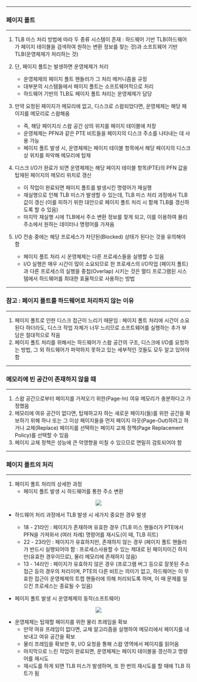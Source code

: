 -----
### 페이지 폴트
-----
1. TLB 미스 처리 방법에 따라 두 종류 시스템이 존재 : 하드웨어 기반 TLB(하드웨어가 페이지 테이블을 검색하여 원하는 변환 정보를 찾는 것)과 소프트웨어 기반 TLB(운영체제가 처리하는 것)
2. 단, 페이지 폴트는 발생하면 운영체제가 처리
   - 운영체제의 페이지 폴트 핸들러가 그 처리 메커니즘을 규정
   - 대부분의 시스템들에서 페이지 폴트는 소프트웨어적으로 처리
   - 하드웨어 기반의 TLB도 페이지 폴트 처리는 운영체제가 담당

3. 만약 요청된 페이지가 메모리에 없고, 디스크로 스왑되었다면, 운영체제는 해당 페이지를 메모리로 스왑해옴
   - 즉, 해당 페이지싀 스왑 공간 상의 위치를 페이지 테이블에 저장
   - 운영체제는 PFN과 같은 PTE 비트들을 페이지의 디스크 주소를 나타내는 데 사용 가능
   - 페이지 폴트 발생 시, 운영체제는 페이지 테이블 항목에서 해당 페이지의 디스크 상 위치를 파악해 메모리에 탑재
  
4. 디스크 I/O가 완료가 되면 운영체제는 해당 페이지 테이블 항목(PTE)의 PFN 값을 탑재된 페이지의 메모리 위치로 갱신
   - 이 작업이 완료되면 페이지 폴트를 발생시킨 명령어가 재실행
   - 재실행으로 인해 TLB 미스가 발생할 수 있는데, TLB 미스 처리 과정에서 TLB 값이 갱신 (이를 피하기 위한 대안으로 페이지 폴트 처리 시 함께 TLB를 갱신하도록 할 수 있음)
   - 마지막 재실행 시에 TLB에서 주소 변환 정보를 찾게 되고, 이를 이용하여 물리 주소에서 원하는 데이터나 명령어를 가져옴

5. I/O 전송 중에는 해당 프로세스가 차단된(Blocked) 상태가 된다는 것을 유의해야 함
   - 페이지 폴트 처리 시 운영체제는 다른 프로세스들을 실행할 수 있음
   - I/O 실행은 매우 시간이 많이 소요되므로 한 프로세스의 I/O작업 (페이지 폴트)과 다른 프로세스의 실행을 중첩(Overlap) 시키는 것은 멀티 프로그램된 시스템에서 하드웨어를 최대한 효율적으로 사용하는 방법

-----
### 참고 : 페이지 폴트를 하드웨어로 처리하지 않는 이유
-----
1. 페이지 폴트로 인한 디스크 접근이 느리기 때문임 : 페이지 폴트 처리에 시간이 소요된다 하더라도, 디스크 작업 자체가 너무 느리므로 소프트웨어를 실행하는 추가 부담은 절대적으로 작음
2. 페이지 폴트 처리를 위해서는 하드웨어가 스왑 공간의 구조, 디스크에 I/O를 요청하는 방법, 그 외 하드웨어가 파악하지 못하고 있는 세부적인 것들도 모두 알고 있어야 함

-----
### 메모리에 빈 공간이 존재하지 않을 때
-----
1. 스왑 공간으로부터 페이지를 가져오기 위한(Page-In) 여유 메모리가 충분하다고 가정했음
2. 메모리에 여유 공간이 없다면, 탑재하고자 하는 새로운 페이지(들)를 위한 공간을 확보하기 위해 하나 또는 그 이상 페이지들을 먼저 페이지 아웃(Page-Out)하려고 하거나 교체(Replace) 페이지를 선택하는 페이지 교체 정책(Page Replacement Policy)를 선택할 수 있음
3. 페이지 교체 정책은 성능에 큰 악영향을 미칠 수 있으므로 면밀히 검토되어야 함

-----
### 페이지 폴트의 처리
-----
1. 페이지 폴트 처리의 상세한 과정
   - 페이지 폴트 발생 시 하드웨어를 통한 주소 변환
<div align="center">
<img src="https://github.com/user-attachments/assets/f4f1ec54-e3bb-4ba3-9dfb-babeea1fceb6">
</div>

   - 하드웨어 처리 과정에서 TLB 발생 시 세가지 중요한 경우 발생
     + 18 - 21라인 : 페이지가 존재하며 유효한 경우 (TLB 미스 핸들러가 PTE에서 PFN을 가져와서 (여러 차례) 명령어를 재시도(이 때, TLB 히트)
     + 22 - 23라인 : 페이지가 유효하지만, 존재하지 않는 경우 (페이지 폴트 핸들러가 반드시 실행되어야 함 : 프로세스사용할 수 있는 제대로 된 페이지이긴 하지만(유효한 경우이므로), 물리 메모리에 존재하지 않음)
     + 13 - 14라인 : 페이지가 유효하지 않은 경우 (프로그램 버그 등으로 잘못된 주소 접근 등의 경우의 처리이며, PTE의 다른 비트는 의미가 없고, 하드웨어는 이 무효한 접근이 운영체제의 트랩 핸들러에 의해 처리되도록 하며, 이 때 문제를 일으킨 프로세스는 종료될 수 있음)

   - 페이지 폴트 발생 시 운영체제의 동작(소프트웨어)
<div align="center">
<img src="https://github.com/user-attachments/assets/068cfee8-a1b6-4005-982c-8c90f0d9324d">
</div>

   - 운영체제는 탑재할 페이지를 위한 물리 프레임을 확보
     + 만약 여유 프레임이 없다면, 교체 알고리즘을 실행하여 메모리에서 페이지를 내보내고 여유 공간을 확보
     + 물리 프레임을 확보한 후, I/O 요청을 통해 스왑 영역에서 페이지를 읽어옴
     + 마지막으로 느린 작업이 완료되면, 운영체제는 페이지 테이블을 갱신하고 명령어를 재시도
     + 재시도를 하게 되면 TLB 미스가 발생하며, 또 한 번의 재시도를 할 때에 TLB 히트가 됨
